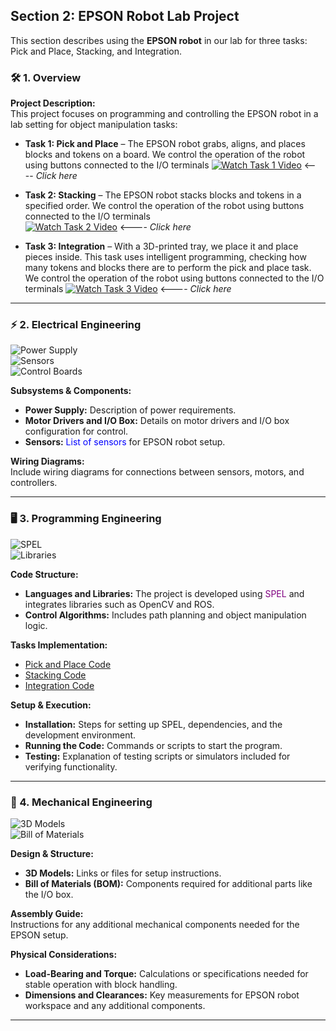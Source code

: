 ## Section 2: EPSON Robot Lab Project

This section describes using the **EPSON robot** in our lab for three tasks: Pick and Place, Stacking, and Integration.

### 🛠️ 1. Overview

**Project Description:**  
This project focuses on programming and controlling the EPSON robot in a lab setting for object manipulation tasks:

- **Task 1: Pick and Place** – The EPSON robot grabs, aligns, and places blocks and tokens on a board. We control the operation of the robot using buttons connected to the I/O terminals
  [![Watch Task 1 Video](https://img.shields.io/badge/Watch-Task_1-blue)](https://youtu.be/5OCg-I2ZSlQ?si=6uBngnlg_m5KW0fz) <---- *Click here*

- **Task 2: Stacking** – The EPSON robot stacks blocks and tokens in a specified order. We control the operation of the robot using buttons connected to the I/O terminals  
  [![Watch Task 2 Video](https://img.shields.io/badge/Watch-Task_2-blue)](https://youtu.be/SGoLy_Q0XWM?si=tNRr6POcxG31-aYo) <---- *Click here*

- **Task 3: Integration** – With a 3D-printed tray, we place it and place pieces inside. This task uses intelligent programming, checking how many tokens and blocks there are to perform the pick and place task. We control the operation of the robot using buttons connected to the I/O terminals 
  [![Watch Task 3 Video](https://img.shields.io/badge/Watch-Task_3-blue)](https://www.youtube.com/watch?v=zePF8Wemp40) <---- *Click here* 


---


### ⚡ 2. Electrical Engineering

![Power Supply](https://img.shields.io/badge/Power-Supply-green)  
![Sensors](https://img.shields.io/badge/Sensors-Proximity-blue)  
![Control Boards](https://img.shields.io/badge/Control-Boards-orange)

**Subsystems & Components:**
- **Power Supply:** Description of power requirements.
- **Motor Drivers and I/O Box:** Details on motor drivers and I/O box configuration for control.
- **Sensors:** <span style="color:blue">List of sensors</span> for EPSON robot setup.

**Wiring Diagrams:**  
Include wiring diagrams for connections between sensors, motors, and controllers.

---

### 🖥️ 3. Programming Engineering

![SPEL](https://img.shields.io/badge/Language-SPEL-purple)  
![Libraries](https://img.shields.io/badge/Libraries-ROS%20%7C%20OpenCV-brightgreen)

**Code Structure:**
- **Languages and Libraries:** The project is developed using <span style="color:purple">SPEL</span> and integrates libraries such as OpenCV and ROS.
- **Control Algorithms:** Includes path planning and object manipulation logic.

**Tasks Implementation:**
- [Pick and Place Code](https://github.com/agustinbarriosuptp/Group-A1-Final-Project/blob/main/IntroToRoboticsTutorial/Task1_Pick%26Place.prg)
- [Stacking Code](https://github.com/agustinbarriosuptp/Group-A1-Final-Project/blob/main/IntroToRoboticsTutorial/Task2_Stacking.prg)
- [Integration Code](https://github.com/agustinbarriosuptp/Group-A1-Final-Project/blob/main/IntroToRoboticsTutorial/Task3.prg)

**Setup & Execution:**
- **Installation:** Steps for setting up SPEL, dependencies, and the development environment.
- **Running the Code:** Commands or scripts to start the program.
- **Testing:** Explanation of testing scripts or simulators included for verifying functionality.

---

### 🧩 4. Mechanical Engineering

![3D Models](https://img.shields.io/badge/3D_Models-Setup_Instructions-lightgrey)  
![Bill of Materials](https://img.shields.io/badge/BOM-Available-blue)

**Design & Structure:**
- **3D Models:** Links or files for setup instructions.
- **Bill of Materials (BOM):** Components required for additional parts like the I/O box.

**Assembly Guide:**  
Instructions for any additional mechanical components needed for the EPSON setup.

**Physical Considerations:**
- **Load-Bearing and Torque:** Calculations or specifications needed for stable operation with block handling.
- **Dimensions and Clearances:** Key measurements for EPSON robot workspace and any additional components.

---
